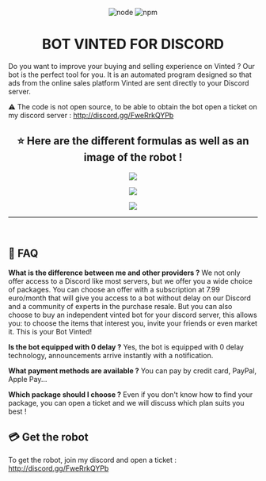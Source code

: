 <p align="center">
  <img alt="node" src="https://img.shields.io/node/v/discord.js?style=for-the-badge">
  <img alt="npm" src="https://img.shields.io/npm/v/discord.js?label=Discord.js&style=for-the-badge">
</p>

<h1 align="center">BOT VINTED FOR DISCORD</h1>

Do you want to improve your buying and selling experience on Vinted ? Our bot is the perfect tool for you. It is an automated program designed so that ads from the online sales platform Vinted are sent directly to your Discord server.

:warning: The code is not open source, to be able to obtain the bot open a ticket on my discord server : http://discord.gg/FweRrkQYPb

<h2 align="center">⭐ Here are the different formulas as well as an image of the robot !</h2>
<p align="center">
  <img align="center" src="https://cdn.discordapp.com/attachments/817075211165106187/1242762202793119774/packages_pour_discord.png?ex=664f03fe&is=664db27e&hm=dce467c63c322d7533ede8495a48ab67e7e8207ebe7a58637c2e962fb87b2aa7&"></img>
</p>
<p align="center">
  <img align="center" src="https://cdn.discordapp.com/attachments/817075211165106187/1242396697309478963/formule_pour_discord.png?ex=664f0117&is=664daf97&hm=d5bf129c74e7df4c8089789f487ae5fba075dc05eb5a20a504368d4030234f1a&"></img>
</p>
<p align="center">
 <img src="https://cdn.discordapp.com/attachments/817075211165106187/1242762358674427996/bot_en_action.png?ex=664f0423&is=664db2a3&hm=1fcc3975b801b8852b73f14df9b1d78f1d73b2c697ecc7c3d9b75fa76efda019&"></img>
 </p>
<hr>


<br>



## :dart: FAQ

**What is the difference between me and other providers ?**
We not only offer access to a Discord like most servers, but we offer you a wide choice of packages.
You can choose an offer with a subscription at 7.99 euro/month that will give you access to a bot without delay on our Discord and a community of experts in the purchase resale.
But you can also choose to buy an independent vinted bot for your discord server, this allows you: to choose the items that interest you, invite your friends or even market it. This is your Bot Vinted!

**Is the bot equipped with 0 delay ?**
Yes, the bot is equipped with 0 delay technology, announcements arrive instantly with a notification.

**What payment methods are available ?**
You can pay by credit card, PayPal, Apple Pay...

**Which package should I choose ?**
Even if you don't know how to find your package, you can open a ticket and we will discuss which plan suits you best !

## 💳 Get the robot

To get the robot, join my discord and open a ticket : http://discord.gg/FweRrkQYPb

